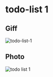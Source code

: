 # todo-list 1

## Giff
![todo-list-1](https://user-images.githubusercontent.com/93022107/177876161-a42504f4-feff-4e3e-a950-2d231d4a9766.gif)

## Photo

![todo list 1](https://user-images.githubusercontent.com/93022107/177876278-4c54b07d-24f8-4a90-8028-5b2626e07aa8.jpg)

